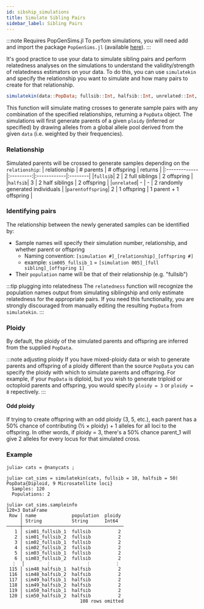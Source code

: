 ```yaml
---
id: sibship_simulations
title: Simulate Sibling Pairs
sidebar_label: Sibling Pairs
---
```


:::note Requires PopGenSims.jl
To perfom simulations, you will need add and import the package `PopGenSims.jl` (available [here](https://github.com/pdimens/PopGenSims.jl)).
:::

It's good practice to use your data to simulate sibling pairs and perform
relatedness analyses on the simulations to understand the validity/strength 
of relatedness estimators on your data. To do this, you can use `simulatekin`
and specify the relationship you want to simulate and how many pairs to create for
that relationship.

```julia
simulatekin(data::PopData; fullsib::Int, halfsib::Int, unrelated::Int, parentoffspring::Int, ploidy::Int)
```

This function will simulate mating crosses to generate sample pairs with any combination of
the specified relationships, returning a `PopData` object. The simulations will first 
generate parents of a given `ploidy` (inferred or specified) by drawing alleles from 
a global allele pool derived from the given `data` (i.e. weighted by their frequencies).


### Relationship
Simulated parents will be crossed to generate samples depending on the `relationship`:
| relationship | # parents | # offspring | returns |
|:-------------|:---------:|:------------|:--------|
|`fullsib`| 2 | 2 full siblings | 2 offspring |
|`halfsib`| 3 | 2 half siblings | 2 offspring |
|`unrelated`| - | - | 2 randomly generated individuals |
|`parentoffspring`| 2 | 1 offspring | 1 parent + 1 offspring |

### Identifying pairs
The relationship between the newly generated samples can be identified by:
- Sample names will specify their simulation number, relationship, and whether parent or offspring
    - Naming convention: `[simulation #]_[relationship]_[offspring #]`
    - example: `sim005_fullsib_1` = `[simulation 005]_[full sibling]_[offspring 1]`
- Their `population` name will be that of their relationship (e.g. "fullsib")

:::tip plugging into relatedness
The `relatedness` function will recognize the population names output from simulating siblingship
and only estimate relatedness for the appropriate pairs. If you need this functionality, you are
strongly discouraged from manually editing the resulting `PopData` from `simulatekin`.
:::

### Ploidy
By default, the ploidy of the simulated parents and offspring are inferred from the supplied `PopData`.

:::note adjusting ploidy
If you have mixed-ploidy data or wish to generate parents and offspring of a ploidy different than the source
`PopData` you can specify the ploidy with which to simulate parents and offspring. For example, if your `PopData`
is diploid, but you wish to generate triploid or octoploid parents and offspring, you would specify `ploidy = 3`
 or `ploidy = 8` repectively.
:::

#### Odd ploidy
If trying to create offspring with an odd ploidy (3, 5, etc.), each parent has a 50% chance of 
contributing (½ × ploidy) + 1 alleles for all loci to the offspring. In other words, if ploidy = 3,
there's a 50% chance parent_1 will give 2 alleles for every locus for that simulated cross.

### Example
```
julia> cats = @nanycats ;

julia> cat_sims = simulatekin(cats, fullsib = 10, halfsib = 50)
PopData{Diploid, 9 Microsatellite loci}
  Samples: 120
  Populations: 2

julia> cat_sims.sampleinfo
120×3 DataFrame
 Row │ name             population  ploidy 
     │ String           String      Int64  
─────┼─────────────────────────────────────
   1 │ sim01_fullsib_1  fullsib          2
   2 │ sim01_fullsib_2  fullsib          2
   3 │ sim02_fullsib_1  fullsib          2
   4 │ sim02_fullsib_2  fullsib          2
   5 │ sim03_fullsib_1  fullsib          2
   6 │ sim03_fullsib_2  fullsib          2
  ⋮  │        ⋮             ⋮         ⋮
 115 │ sim48_halfsib_1  halfsib          2
 116 │ sim48_halfsib_2  halfsib          2
 117 │ sim49_halfsib_1  halfsib          2
 118 │ sim49_halfsib_2  halfsib          2
 119 │ sim50_halfsib_1  halfsib          2
 120 │ sim50_halfsib_2  halfsib          2
                           108 rows omitted
```
